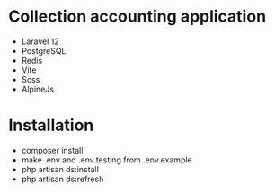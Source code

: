 # Collection accounting application

- Laravel 12
- PostgreSQL
- Redis
- Vite
- Scss
- AlpineJs

# Installation

- composer install
- make .env and .env.testing from .env.example
- php artisan ds:install
- php artisan ds:refresh
